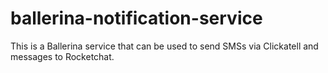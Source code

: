 # ballerina-notification-service
This is a Ballerina service that can be used to send SMSs via Clickatell and messages to Rocketchat.
